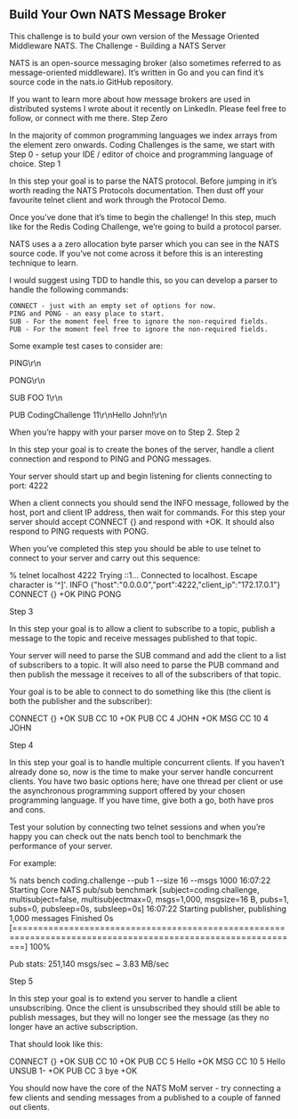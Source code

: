 ## Build Your Own NATS Message Broker

This challenge is to build your own version of the Message Oriented Middleware NATS.
The Challenge - Building a NATS Server

NATS is an open-source messaging broker (also sometimes referred to as message-oriented middleware). It’s written in Go and you can find it’s source code in the nats.io GitHub repository.

If you want to learn more about how message brokers are used in distributed systems I wrote about it recently on LinkedIn. Please feel free to follow, or connect with me there.
Step Zero

In the majority of common programming languages we index arrays from the element zero onwards. Coding Challenges is the same, we start with Step 0 - setup your IDE / editor of choice and programming language of choice.
Step 1

In this step your goal is to parse the NATS protocol. Before jumping in it’s worth reading the NATS Protocols documentation. Then dust off your favourite telnet client and work through the Protocol Demo.

Once you’ve done that it’s time to begin the challenge! In this step, much like for the Redis Coding Challenge, we’re going to build a protocol parser.

NATS uses a a zero allocation byte parser which you can see in the NATS source code. If you’ve not come across it before this is an interesting technique to learn.

I would suggest using TDD to handle this, so you can develop a parser to handle the following commands:

    CONNECT - just with an empty set of options for now.
    PING and PONG - an easy place to start.
    SUB - For the moment feel free to ignore the non-required fields.
    PUB - For the moment feel free to ignore the non-required fields.

Some example test cases to consider are:

PING\r\n

PONG\r\n

SUB FOO 1\r\n

PUB CodingChallenge 11\r\nHello John!\r\n

When you’re happy with your parser move on to Step 2.
Step 2

In this step your goal is to create the bones of the server, handle a client connection and respond to PING and PONG messages.

Your server should start up and begin listening for clients connecting to port: 4222

When a client connects you should send the INFO message, followed by the host, port and client IP address, then wait for commands. For this step your server should accept CONNECT {} and respond with +OK. It should also respond to PING requests with PONG.

When you’ve completed this step you should be able to use telnet to connect to your server and carry out this sequence:

% telnet localhost 4222
Trying ::1...
Connected to localhost.
Escape character is '^]'.
INFO {"host":"0.0.0.0","port":4222,"client_ip":"172.17.0.1"}
CONNECT {}
+OK
PING
PONG

Step 3

In this step your goal is to allow a client to subscribe to a topic, publish a message to the topic and receive messages published to that topic.

Your server will need to parse the SUB command and add the client to a list of subscribers to a topic. It will also need to parse the PUB command and then publish the message it receives to all of the subscribers of that topic.

Your goal is to be able to connect to do something like this (the client is both the publisher and the subscriber):

CONNECT {}
+OK
SUB CC 10
+OK
PUB CC 4
JOHN
+OK
MSG CC 10 4
JOHN

Step 4

In this step your goal is to handle multiple concurrent clients. If you haven’t already done so, now is the time to make your server handle concurrent clients. You have two basic options here; have one thread per client or use the asynchronous programming support offered by your chosen programming language. If you have time, give both a go, both have pros and cons.

Test your solution by connecting two telnet sessions and when you’re happy you can check out the nats bench tool to benchmark the performance of your server.

For example:

% nats bench coding.challenge --pub 1 --size 16 --msgs 1000
16:07:22 Starting Core NATS pub/sub benchmark [subject=coding.challenge, multisubject=false, multisubjectmax=0, msgs=1,000, msgsize=16 B, pubs=1, subs=0, pubsleep=0s, subsleep=0s]
16:07:22 Starting publisher, publishing 1,000 messages
Finished      0s [==============================================================================================================] 100%

Pub stats: 251,140 msgs/sec ~ 3.83 MB/sec

Step 5

In this step your goal is to extend you server to handle a client unsubscribing. Once the client is unsubscribed they should still be able to publish messages, but they will no longer see the message (as they no longer have an active subscription.

That should look like this:

CONNECT {}
+OK
SUB CC 10
+OK
PUB CC 5
Hello
+OK
MSG CC 10 5
Hello
UNSUB 1-
+OK
PUB CC 3
bye
+OK

You should now have the core of the NATS MoM server - try connecting a few clients and sending messages from a published to a couple of fanned out clients.
